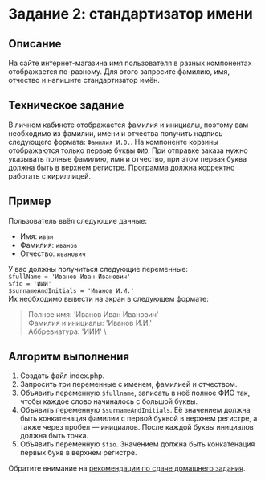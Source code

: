 # Задание 2: стандартизатор имени

## Описание
На сайте интернет-магазина имя пользователя в разных компонентах отображается по-разному.
Для этого запросите фамилию, имя, отчество и напишите стандартизатор имён.

## Техническое задание
В личном кабинете отображается фамилия и инициалы, поэтому вам необходимо из фамилии, имени и отчества получить надпись следующего формата: `Фамилия И.О.`.
На компоненте корзины отображаются только первые буквы `ФИО`.
При отправке заказа нужно указывать полные фамилию, имя и отчество, при этом первая буква должна быть в верхнем регистре.
Программа должна корректно работать с кириллицей.

## Пример
Пользователь ввёл следующие данные:
- Имя: `иван`
- Фамилия: `иванов`
- Отчество: `иванович`

У вас должны получиться следующие переменные: \
`$fullName = 'Иванов Иван Иванович'`\
`$fio = 'ИИИ'`\
`$surnameAndInitials = 'Иванов И.И.'`\
Их необходимо вывести на экран в следующем формате:
> Полное имя: 'Иванов Иван Иванович' \
> Фамилия и инициалы: 'Иванов И.И.' \
> Аббревиатура: 'ИИИ' \


## Алгоритм выполнения
1. Создать файл index.php.
1. Запросить три переменные с именем, фамилией и отчеством. 
1. Объявить переменную `$fullname`, записать в неё полное ФИО так, чтобы каждое слово начиналось с большой буквы. 
1. Объявить переменную `$surnameAndInitials`. Её значением должна быть конкатенация фамилии с первой буквой в верхнем регистре, а также через пробел — инициалов. После каждой буквы инициалов должна быть точка.
1. Объявить переменную `$fio`. Значением должна быть конкатенация первых букв в верхнем регистре.

Обратите внимание на [рекомендации по сдаче домашнего задания](https://github.com/netology-code/bphp-2-homeworks/blob/master/homework-GitHub.md).

